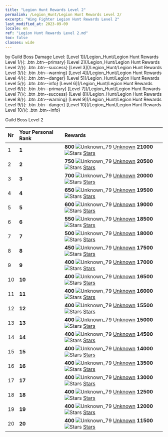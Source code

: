 ```yaml
---
title: "Legion Hunt Rewards Level 2"
permalink: /Legion_Hunt/Legion Hunt Rewards Level 2/
excerpt: "Wing Fighter Legion Hunt Rewards Level 2"
last_modified_at: 2023-09-09
locale: en
ref: "Legion Hunt Rewards Level 2.md"
toc: false
classes: wide
---
```


  by Guild Boss Damage Level:   [Level 1](/Legion_Hunt/Legion Hunt Rewards Level 1/){: .btn .btn--primary}   [Level 2](/Legion_Hunt/Legion Hunt Rewards Level 2/){: .btn .btn--success}   [Level 3](/Legion_Hunt/Legion Hunt Rewards Level 3/){: .btn .btn--warning}   [Level 4](/Legion_Hunt/Legion Hunt Rewards Level 4/){: .btn .btn--danger}   [Level 5](/Legion_Hunt/Legion Hunt Rewards Level 5/){: .btn .btn--info}   [Level 6](/Legion_Hunt/Legion Hunt Rewards Level 6/){: .btn .btn--primary}   [Level 7](/Legion_Hunt/Legion Hunt Rewards Level 7/){: .btn .btn--success}   [Level 8](/Legion_Hunt/Legion Hunt Rewards Level 8/){: .btn .btn--warning}   [Level 9](/Legion_Hunt/Legion Hunt Rewards Level 9/){: .btn .btn--danger}   [Level 10](/Legion_Hunt/Legion Hunt Rewards Level 10/){: .btn .btn--info} 



  Guild Boss Level 2

  |  Nr | Your Personal Rank | Rewards |
  |:----|:-------------------|:-------------|
 | 1 | **1** | **800** ![Unknown_79](/images/item/jt_jd_img25_p.png) [Unknown](/item/item_79/) **21000** ![Stars](/images/item/Stars_p.png) [Stars](/item/Stars_2/) |
 | 2 | **2** | **750** ![Unknown_79](/images/item/jt_jd_img25_p.png) [Unknown](/item/item_79/) **20500** ![Stars](/images/item/Stars_p.png) [Stars](/item/Stars_2/) |
 | 3 | **3** | **700** ![Unknown_79](/images/item/jt_jd_img25_p.png) [Unknown](/item/item_79/) **20000** ![Stars](/images/item/Stars_p.png) [Stars](/item/Stars_2/) |
 | 4 | **4** | **650** ![Unknown_79](/images/item/jt_jd_img25_p.png) [Unknown](/item/item_79/) **19500** ![Stars](/images/item/Stars_p.png) [Stars](/item/Stars_2/) |
 | 5 | **5** | **600** ![Unknown_79](/images/item/jt_jd_img25_p.png) [Unknown](/item/item_79/) **19000** ![Stars](/images/item/Stars_p.png) [Stars](/item/Stars_2/) |
 | 6 | **6** | **550** ![Unknown_79](/images/item/jt_jd_img25_p.png) [Unknown](/item/item_79/) **18500** ![Stars](/images/item/Stars_p.png) [Stars](/item/Stars_2/) |
 | 7 | **7** | **500** ![Unknown_79](/images/item/jt_jd_img25_p.png) [Unknown](/item/item_79/) **18000** ![Stars](/images/item/Stars_p.png) [Stars](/item/Stars_2/) |
 | 8 | **8** | **450** ![Unknown_79](/images/item/jt_jd_img25_p.png) [Unknown](/item/item_79/) **17500** ![Stars](/images/item/Stars_p.png) [Stars](/item/Stars_2/) |
 | 9 | **9** | **400** ![Unknown_79](/images/item/jt_jd_img25_p.png) [Unknown](/item/item_79/) **17000** ![Stars](/images/item/Stars_p.png) [Stars](/item/Stars_2/) |
 | 10 | **10** | **400** ![Unknown_79](/images/item/jt_jd_img25_p.png) [Unknown](/item/item_79/) **16500** ![Stars](/images/item/Stars_p.png) [Stars](/item/Stars_2/) |
 | 11 | **11** | **400** ![Unknown_79](/images/item/jt_jd_img25_p.png) [Unknown](/item/item_79/) **16000** ![Stars](/images/item/Stars_p.png) [Stars](/item/Stars_2/) |
 | 12 | **12** | **400** ![Unknown_79](/images/item/jt_jd_img25_p.png) [Unknown](/item/item_79/) **15500** ![Stars](/images/item/Stars_p.png) [Stars](/item/Stars_2/) |
 | 13 | **13** | **400** ![Unknown_79](/images/item/jt_jd_img25_p.png) [Unknown](/item/item_79/) **15000** ![Stars](/images/item/Stars_p.png) [Stars](/item/Stars_2/) |
 | 14 | **14** | **400** ![Unknown_79](/images/item/jt_jd_img25_p.png) [Unknown](/item/item_79/) **14500** ![Stars](/images/item/Stars_p.png) [Stars](/item/Stars_2/) |
 | 15 | **15** | **400** ![Unknown_79](/images/item/jt_jd_img25_p.png) [Unknown](/item/item_79/) **14000** ![Stars](/images/item/Stars_p.png) [Stars](/item/Stars_2/) |
 | 16 | **16** | **400** ![Unknown_79](/images/item/jt_jd_img25_p.png) [Unknown](/item/item_79/) **13500** ![Stars](/images/item/Stars_p.png) [Stars](/item/Stars_2/) |
 | 17 | **17** | **400** ![Unknown_79](/images/item/jt_jd_img25_p.png) [Unknown](/item/item_79/) **13000** ![Stars](/images/item/Stars_p.png) [Stars](/item/Stars_2/) |
 | 18 | **18** | **400** ![Unknown_79](/images/item/jt_jd_img25_p.png) [Unknown](/item/item_79/) **12500** ![Stars](/images/item/Stars_p.png) [Stars](/item/Stars_2/) |
 | 19 | **19** | **400** ![Unknown_79](/images/item/jt_jd_img25_p.png) [Unknown](/item/item_79/) **12000** ![Stars](/images/item/Stars_p.png) [Stars](/item/Stars_2/) |
 | 20 | **20** | **400** ![Unknown_79](/images/item/jt_jd_img25_p.png) [Unknown](/item/item_79/) **11500** ![Stars](/images/item/Stars_p.png) [Stars](/item/Stars_2/) |
